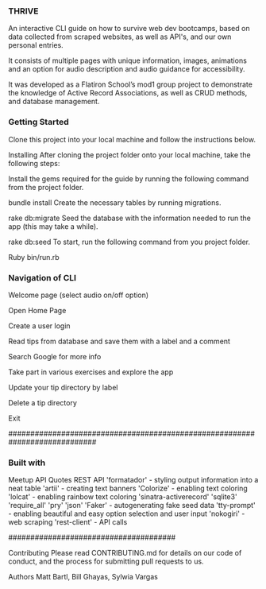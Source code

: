### THRIVE

An interactive CLI guide on how to survive web dev bootcamps, based on data collected from scraped websites, as well as API's, and our own personal entries.

It consists of multiple pages with unique information, images, animations and an option for audio description and audio guidance for accessibility.

It was developed as a Flatiron School’s mod1 group project to demonstrate the knowledge of Active Record Associations, as well as CRUD methods, and database management. 


### Getting Started
Clone this project into your local machine and follow the instructions below.

Installing
After cloning the project folder onto your local machine, take the following steps:

Install the gems required for the guide by running the following command from the project folder.

bundle install
Create the necessary tables by running migrations.

rake db:migrate
Seed the database with the information needed to run the app (this may take a while).

rake db:seed
To start, run the following command from you project folder.

Ruby bin/run.rb


### Navigation of CLI

Welcome page (select audio on/off option)

Open Home Page

Create a user login

Read tips from database and save them with a label and a comment

Search Google for more info

Take part in various exercises and explore the app

Update your tip directory by label

Delete a tip directory

Exit

############################################################################

### Built with

 Meetup API
 Quotes REST API
'formatador' - styling output information into a neat table
'artii' - creating text banners
'Colorize' - enabling text coloring
'lolcat' - enabling rainbow text coloring
'sinatra-activerecord'
'sqlite3'
'require_all'
'pry'
'json'
'Faker' - autogenerating fake seed data
'tty-prompt' - enabling beautiful and easy option selection and user input
'nokogiri' - web scraping
'rest-client' - API calls

######################################

Contributing
Please read CONTRIBUTING.md for details on our code of conduct, and the process for submitting pull requests to us.

Authors
Matt Bartl, Bill Ghayas, Sylwia Vargas
